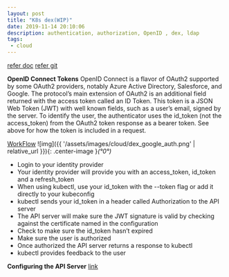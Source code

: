 ```yaml
---
layout: post
title: "K8s dex(WIP)"
date: 2019-11-14 20:10:06
description: authentication, authorization, OpenID , dex, ldap
tags:
 - cloud
---
```


[refer doc](https://flywzj.com/blog/dex/)
[refer git](https://github.com/krishnapmv/k8s-ldap)

**OpenID Connect Tokens**
OpenID Connect is a flavor of OAuth2 supported by some OAuth2 providers, notably Azure Active Directory, Salesforce, and Google. The protocol’s main extension of OAuth2 is an additional field returned with the access token called an ID Token. This token is a JSON Web Token (JWT) with well known fields, such as a user’s email, signed by the server.
To identify the user, the authenticator uses the id_token (not the access_token) from the OAuth2 token response as a bearer token. See above for how the token is included in a request.

[WorkFlow](https://kubernetes.io/docs/reference/access-authn-authz/authentication/#openid-connect-tokens)
![img]({{ '/assets/images/cloud/dex_google_auth.png' | relative_url }}){: .center-image }*(°0°)*

- Login to your identity provider
- Your identity provider will provide you with an access_token, id_token and a refresh_token
- When using kubectl, use your id_token with the --token flag or add it directly to your kubeconfig
- kubectl sends your id_token in a header called Authorization to the API server
- The API server will make sure the JWT signature is valid by checking against the certificate named in the configuration
- Check to make sure the id_token hasn’t expired
- Make sure the user is authorized
- Once authorized the API server returns a response to kubectl
- kubectl provides feedback to the user

**Configuring the API Server**
[link](https://kubernetes.io/docs/reference/access-authn-authz/authentication/#configuring-the-api-server)
